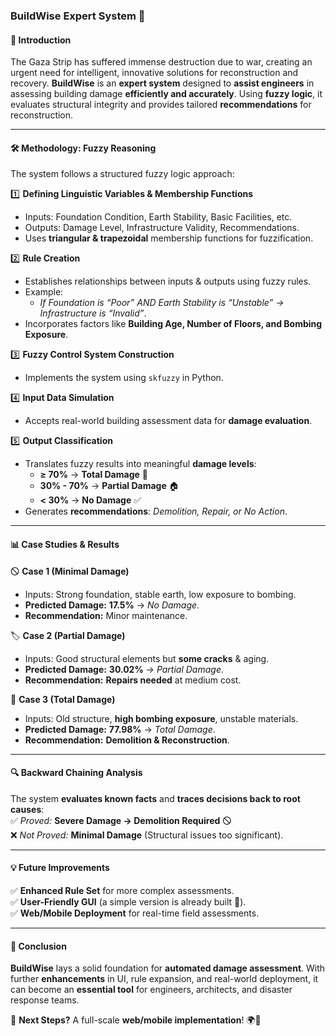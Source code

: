 ### BuildWise Expert System 🏰️  

#### 📌 Introduction  
The Gaza Strip has suffered immense destruction due to war, creating an urgent need for intelligent, innovative solutions for reconstruction and recovery. **BuildWise** is an **expert system** designed to **assist engineers** in assessing building damage **efficiently and accurately**. Using **fuzzy logic**, it evaluates structural integrity and provides tailored **recommendations** for reconstruction.  

---  

#### 🛠️ Methodology: Fuzzy Reasoning  
The system follows a structured fuzzy logic approach:  

1️⃣ **Defining Linguistic Variables & Membership Functions**  
   - Inputs: Foundation Condition, Earth Stability, Basic Facilities, etc.  
   - Outputs: Damage Level, Infrastructure Validity, Recommendations.  
   - Uses **triangular & trapezoidal** membership functions for fuzzification.  

2️⃣ **Rule Creation**  
   - Establishes relationships between inputs & outputs using fuzzy rules.  
   - Example:  
     - *If Foundation is “Poor” AND Earth Stability is “Unstable” → Infrastructure is “Invalid”*.  
   - Incorporates factors like **Building Age, Number of Floors, and Bombing Exposure**.  

3️⃣ **Fuzzy Control System Construction**  
   - Implements the system using `skfuzzy` in Python.  

4️⃣ **Input Data Simulation**  
   - Accepts real-world building assessment data for **damage evaluation**.  

5️⃣ **Output Classification**  
   - Translates fuzzy results into meaningful **damage levels**:  
     - **≥ 70%** → **Total Damage** 🏣️  
     - **30% - 70%** → **Partial Damage** 🏠  
     - **< 30%** → **No Damage** ✅  
   - Generates **recommendations**: *Demolition, Repair, or No Action*.  

---  

#### 📊 Case Studies & Results  
🛇 **Case 1 (Minimal Damage)**  
   - Inputs: Strong foundation, stable earth, low exposure to bombing.  
   - **Predicted Damage:** **17.5%** → *No Damage*.  
   - **Recommendation:** Minor maintenance.  

🏷️ **Case 2 (Partial Damage)**  
   - Inputs: Good structural elements but **some cracks** & aging.  
   - **Predicted Damage:** **30.02%** → *Partial Damage*.  
   - **Recommendation:** **Repairs needed** at medium cost.  

🚨 **Case 3 (Total Damage)**  
   - Inputs: Old structure, **high bombing exposure**, unstable materials.  
   - **Predicted Damage:** **77.98%** → *Total Damage*.  
   - **Recommendation:** **Demolition & Reconstruction**.  

---  

#### 🔍 Backward Chaining Analysis  
The system **evaluates known facts** and **traces decisions back to root causes**:  
✅ *Proved:* **Severe Damage → Demolition Required** 🛇  
❌ *Not Proved:* **Minimal Damage** (Structural issues too significant).  

---  

#### 💡 Future Improvements  
✅ **Enhanced Rule Set** for more complex assessments.  
✅ **User-Friendly GUI** (a simple version is already built 🎨).  
✅ **Web/Mobile Deployment** for real-time field assessments.  

---  

#### 🏁 Conclusion  
**BuildWise** lays a solid foundation for **automated damage assessment**. With further **enhancements** in UI, rule expansion, and real-world deployment, it can become an **essential tool** for engineers, architects, and disaster response teams.  

🚀 **Next Steps?** A full-scale **web/mobile implementation**! 🌍📲  



